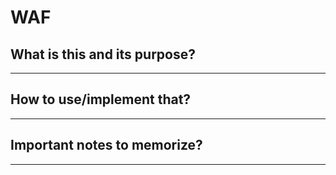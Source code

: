 # WAF

## What is this and its purpose?

---

## How to use/implement that?

---

## Important notes to memorize?

---
